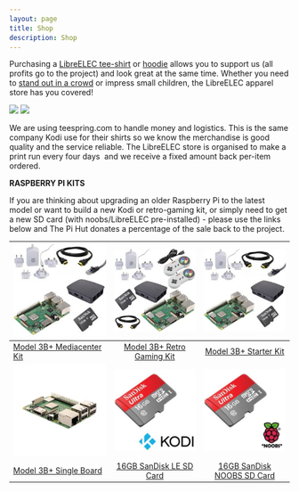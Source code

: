 ```yaml
---
layout: page
title: Shop
description: Shop
---
```


Purchasing a [LibreELEC tee-shirt](https://teespring.com/en-GB/libreelec?tsmac=store&tsmic=libreelec#pid=373&cid=100035&sid=front) or [hoodie](https://teespring.com/en-GB/libreelec?tsmac=store&tsmic=libreelec#pid=377&cid=100063&sid=front) allows you to support us (all profits go to the project) and look great at the same time. Whether you need to [stand out in a crowd](https://kodi.tv/kodi-devcon-2016-live-blog/) or impress small children, the LibreELEC apparel store has you covered!  

[![](https://libreelec.tv/wp-content/uploads/2017/03/tshirt-logo-black.jpg)](https://teespring.com/en-GB/libreelec?tsmac=store&tsmic=libreelec#pid=373&cid=100035&sid=front) [![](https://libreelec.tv/wp-content/uploads/2017/03/hoodie-logo-grey.jpg)](https://teespring.com/en-GB/libreelec?tsmac=store&tsmic=libreelec#pid=377&cid=100063&sid=front)

We are using teespring.com to handle money and logistics. This is the same company Kodi use for their shirts so we know the merchandise is good quality and the service reliable. The LibreELEC store is organised to make a print run every four days  and we receive a fixed amount back per-item ordered.

**RASPBERRY PI KITS**

If you are thinking about upgrading an older Raspberry Pi to the latest model or want to build a new Kodi or retro-gaming kit, or simply need to get a new SD card (with noobs/LibreELEC pre-installed) - please use the links below and The Pi Hut donates a percentage of the sale back to the project.

|[![](assets/images/shop/pi-3bp-media-kit.jpg)](https://thepihut.com/collections/raspberry-pi-kits-and-bundles/products/raspberry-pi-3b-plus-media-centre-kit)|[![](assets/images/shop/pi-3bp-gaming-kit.jpg)](https://thepihut.com/collections/raspberry-pi-kits-and-bundles/products/raspberry-pi-3b-plus-retro-gaming-bundle)|[![](assets/images/shop/pi-3bp-starter-kit.jpg)](https://thepihut.com/collections/raspberry-pi-kits-and-bundles/products/raspberry-pi-3b-plus-starter-kit)|
|--|:--:|:--:|
|[Model 3B+ Mediacenter Kit](https://thepihut.com/collections/raspberry-pi-kits-and-bundles/products/raspberry-pi-3b-plus-media-centre-kit)|[Model 3B+ Retro Gaming Kit](https://thepihut.com/collections/raspberry-pi-kits-and-bundles/products/raspberry-pi-3b-plus-retro-gaming-bundle)|[Model 3B+ Starter Kit](https://thepihut.com/collections/raspberry-pi-kits-and-bundles/products/raspberry-pi-3b-plus-starter-kit)|
|[![](assets/images/shop/pi-3bp-board.jpg)](https://thepihut.com/collections/raspberry-pi/products/raspberry-pi-3-model-b-plus)|[![](assets/images/shop/pi-kodi.jpg)](https://thepihut.com/collections/raspberry-pi-sd-cards-and-adapters/products/kodi-preinstalled-sd-card)|[![](assets/images/shop/pi-noobs.jpg)](https://thepihut.com/collections/raspberry-pi-sd-cards-and-adapters/products/noobs-preinstalled-sd-card)|
|[Model 3B+ Single Board](https://thepihut.com/collections/raspberry-pi/products/raspberry-pi-3-model-b-plus)|[16GB SanDisk LE SD Card](https://thepihut.com/collections/raspberry-pi-sd-cards-and-adapters/products/kodi-preinstalled-sd-card)|[16GB SanDisk NOOBS SD Card](https://thepihut.com/collections/raspberry-pi-sd-cards-and-adapters/products/noobs-preinstalled-sd-card)|